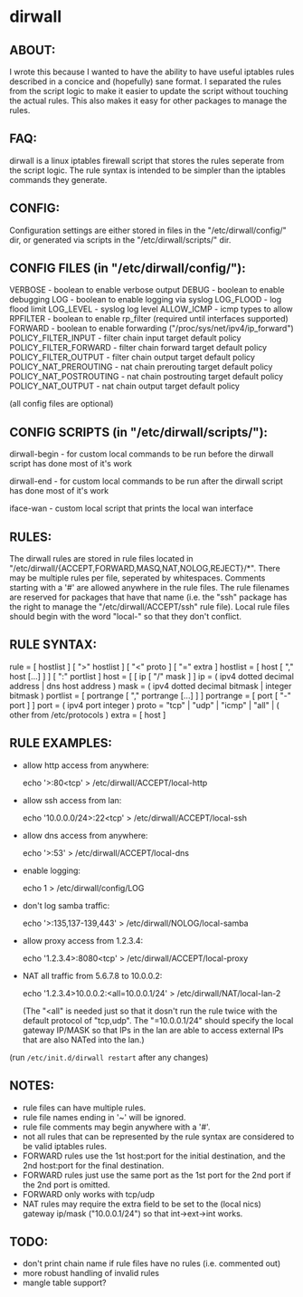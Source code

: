 dirwall
=======

## ABOUT:

  I wrote this because I wanted to have the ability to have useful
iptables rules described in a concice and (hopefully) sane format.
  I separated the rules from the script logic to make it easier to
update the script without touching the actual rules.  This also
makes it easy for other packages to manage the rules.


## FAQ:

  dirwall is a linux iptables firewall script that stores the rules
seperate from the script logic.  The rule syntax is intended to be
simpler than the iptables commands they generate.


## CONFIG:

  Configuration settings are either stored in files in the
"/etc/dirwall/config/" dir, or generated via scripts in the
"/etc/dirwall/scripts/" dir.


## CONFIG FILES (in "/etc/dirwall/config/"):

  VERBOSE - boolean to enable verbose output
  DEBUG - boolean to enable debugging
  LOG - boolean to enable logging via syslog
  LOG_FLOOD - log flood limit
  LOG_LEVEL - syslog log level
  ALLOW_ICMP - icmp types to allow
  RPFILTER - boolean to enable rp_filter (required until interfaces supported)
  FORWARD - boolean to enable forwarding ("/proc/sys/net/ipv4/ip_forward")
  POLICY_FILTER_INPUT - filter chain input target default policy
  POLICY_FILTER_FORWARD - filter chain forward target default policy
  POLICY_FILTER_OUTPUT - filter chain output target default policy
  POLICY_NAT_PREROUTING - nat chain prerouting target default policy
  POLICY_NAT_POSTROUTING - nat chain postrouting target default policy
  POLICY_NAT_OUTPUT - nat chain output target default policy

(all config files are optional)


## CONFIG SCRIPTS (in "/etc/dirwall/scripts/"):

  dirwall-begin - for custom local commands to be run before the dirwall
                  script has done most of it's work

  dirwall-end - for custom local commands to be run after the dirwall
                script has done most of it's work

  iface-wan - custom local script that prints the local wan interface


## RULES:

  The dirwall rules are stored in rule files located in 
"/etc/dirwall/{ACCEPT,FORWARD,MASQ,NAT,NOLOG,REJECT}/*".
  There may be multiple rules per file, seperated by whitespaces.
Comments starting with a '#' are allowed anywhere in the rule files.
  The rule filenames are reserved for packages that have that name (i.e.
the "ssh" package has the right to manage the "/etc/dirwall/ACCEPT/ssh"
rule file).  Local rule files should begin with the word "local-" so
that they don't conflict.


## RULE SYNTAX:

  rule      = [ hostlist ] [ ">" hostlist ] [ "<" proto ] [ "=" extra ]
  hostlist  = [ host [ "," host [...] ] ] [ ":" portlist ]
  host      = [ [ ip [ "/" mask ] ]
  ip        = ( ipv4 dotted decimal address | dns host address )
  mask      = ( ipv4 dotted decimal bitmask | integer bitmask )
  portlist  = [ portrange [ "," portrange [...] ] ]
  portrange = [ port [ "-" port ] ]
  port      = ( ipv4 port integer )
  proto     = "tcp" | "udp" | "icmp" | "all" | ( other from /etc/protocols )
  extra     = [ host ]


## RULE EXAMPLES:

  * allow http access from anywhere:

      echo '>:80<tcp' > /etc/dirwall/ACCEPT/local-http

  * allow ssh access from lan:

      echo '10.0.0.0/24>:22<tcp' > /etc/dirwall/ACCEPT/local-ssh

  * allow dns access from anywhere:

      echo '>:53' > /etc/dirwall/ACCEPT/local-dns

  * enable logging:

      echo 1 > /etc/dirwall/config/LOG

  * don't log samba traffic:

      echo '>:135,137-139,443' > /etc/dirwall/NOLOG/local-samba

  * allow proxy access from 1.2.3.4:

      echo '1.2.3.4>:8080<tcp' > /etc/dirwall/ACCEPT/local-proxy

  * NAT all traffic from 5.6.7.8 to 10.0.0.2:

      echo '1.2.3.4>10.0.0.2:<all=10.0.0.1/24' > /etc/dirwall/NAT/local-lan-2

    (The "<all" is needed just so that it dosn't run the rule twice with
     the default protocol of "tcp,udp".  The "=10.0.0.1/24" should specify
     the local gateway IP/MASK so that IPs in the lan are able to access
     external IPs that are also NATed into the lan.)

(run `/etc/init.d/dirwall restart` after any changes)


## NOTES:

  * rule files can have multiple rules.
  * rule file names ending in '~' will be ignored.
  * rule file comments may begin anywhere with a '#'.
  * not all rules that can be represented by the rule syntax
    are considered to be valid iptables rules.
  * FORWARD rules use the 1st host:port for the initial destination,
    and the 2nd host:port for the final destination.
  * FORWARD rules just use the same port as the 1st port for the
    2nd port if the 2nd port is omitted.
  * FORWARD only works with tcp/udp
  * NAT rules may require the extra field to be set to the (local nics)
    gateway ip/mask ("10.0.0.1/24") so that int->ext->int works.


## TODO:

  * don't print chain name if rule files have no rules (i.e. commented out)
  * more robust handling of invalid rules
  * mangle table support?

